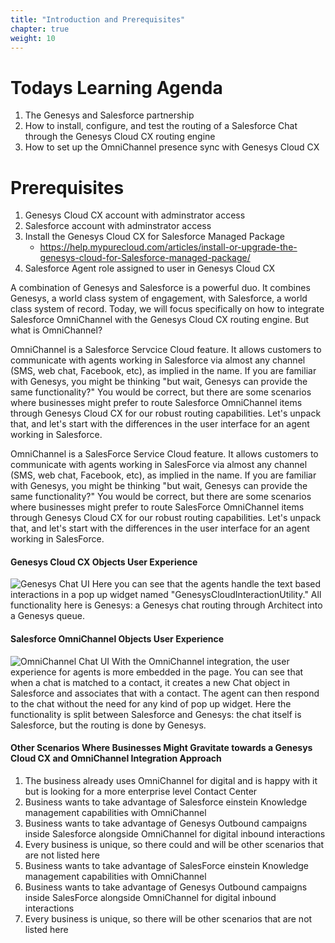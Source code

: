 ```yaml
---
title: "Introduction and Prerequisites"
chapter: true
weight: 10
---
```


# Todays Learning Agenda
1. The Genesys and Salesforce partnership
2. How to install, configure, and test the routing of a Salesforce Chat through the Genesys Cloud CX routing engine
3. How to set up the OmniChannel presence sync with Genesys Cloud CX

# Prerequisites
1. Genesys Cloud CX account with adminstrator access 
2. Salesforce account with adminstrator access
3. Install the Genesys Cloud CX for Salesforce Managed Package
    - https://help.mypurecloud.com/articles/install-or-upgrade-the-genesys-cloud-for-Salesforce-managed-package/
4. Salesforce Agent role assigned to user in Genesys Cloud CX

A combination of Genesys and Salesforce is a powerful duo. It combines Genesys, a world class system of engagement, with Salesforce, a world class system of record. Today, we will focus specifically on how to integrate Salesforce OmniChannel with the Genesys Cloud CX routing engine. But what is OmniChannel? 

OmniChannel is a Salesforce Servcice Cloud feature. It allows customers to communicate with agents working in Salesforce via almost any channel (SMS, web chat, Facebook, etc), as implied in the name. If you are familiar with Genesys, you might be thinking "but wait, Genesys can provide the same functionality?" You would be correct, but there are some scenarios where businesses might prefer to route Salesforce OmniChannel items through Genesys Cloud CX for our robust routing capabilities. Let's unpack that, and let's start with the differences in the user interface for an agent working in Salesforce.

OmniChannel is a SalesForce Service Cloud feature. It allows customers to communicate with agents working in SalesForce via almost any channel (SMS, web chat, Facebook, etc), as implied in the name. If you are familiar with Genesys, you might be thinking "but wait, Genesys can provide the same functionality?" You would be correct, but there are some scenarios where businesses might prefer to route SalesForce OmniChannel items through Genesys Cloud CX for our robust routing capabilities. Let's unpack that, and let's start with the differences in the user interface for an agent working in SalesForce.


#### Genesys Cloud CX Objects User Experience
![Genesys Chat UI](/images/genesysChatUI.jpg)
Here you can see that the agents handle the text based interactions in a pop up widget named "GenesysCloudInteractionUtility." All functionality here is Genesys: a Genesys chat routing through Architect into a Genesys queue.

#### Salesforce OmniChannel Objects User Experience
![OmniChannel Chat UI](/images/omniChannelChatUI.jpg)
With the OmniChannel integration, the user experience for agents is more embedded in the page. You can see that when a chat is matched to a contact, it creates a new Chat object in Salesforce and associates that with a contact. The agent can then respond to the chat without the need for any kind of pop up widget. Here the functionality is split between Salesforce and Genesys: the chat itself is Salesforce, but the routing is done by Genesys.

#### Other Scenarios Where Businesses Might Gravitate towards a Genesys Cloud CX and OmniChannel Integration Approach
1. The business already uses OmniChannel for digital and is happy with it but is looking for a more enterprise level Contact Center
2. Business wants to take advantage of Salesforce einstein Knowledge management capabilities with OmniChannel
3. Business wants to take advantage of Genesys Outbound campaigns inside Salesforce alongside OmniChannel for digital inbound interactions
4. Every business is unique, so there could and will be other scenarios that are not listed here
5. Business wants to take advantage of SalesForce einstein Knowledge management capabilities with OmniChannel
6. Business wants to take advantage of Genesys Outbound campaigns inside SalesForce alongside OmniChannel for digital inbound interactions
7. Every business is unique, so there will be other scenarios that are not listed here


